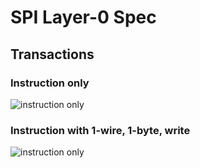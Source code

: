 # SPI Layer-0 Spec

## Transactions

### Instruction only

![instruction only](https://rawgit.com/drom/spi/master/img/inst.wavedrom.svg)

### Instruction with 1-wire, 1-byte, write

![instruction only](https://rawgit.com/drom/spi/master/img/data.wavedrom.svg)
